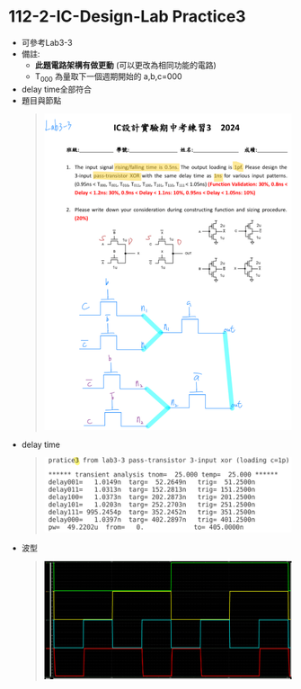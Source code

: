# 112-2-IC-Design-Lab Practice3 

- 可參考Lab3-3 
- 備註: 
    - **此題電路架構有做更動** (可以更改為相同功能的電路)
    - T<sub>000</sub> 為量取下一個週期開始的 a,b,c=000
- delay time全部符合
- 題目與節點
    >![alt text](p3_node.png)
- delay time
    >![alt text](p3_delay.png)
- 波型
    >![alt text](p3_wave.png)